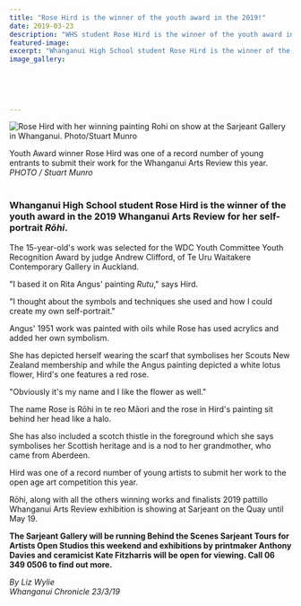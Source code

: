 ```yaml
---
title: "Rose Hird is the winner of the youth award in the 2019!"
date: 2019-03-23
description: "WHS student Rose Hird is the winner of the youth award in the 2019 Whanganui Arts Review for her self-portrait Rōhi..."
featured-image: 
excerpt: "Whanganui High School student Rose Hird is the winner of the youth award in the 2019 Whanganui Arts Review for her self-portrait Rōhi."
image_gallery:
    
    
    
    
    
---
```


<p><span><img src="https://www.nzherald.co.nz/resizer/xlFn5VaAYqzzdqaMNa6Pfw6USFg=/620x945/smart/filters:quality(70)/arc-anglerfish-syd-prod-nzme.s3.amazonaws.com/public/OXYL4GXTRBFULCCC4Y6DJQELVQ.jpg" alt="Rose Hird with her winning painting Rohi on show at the Sarjeant Gallery in Whanganui. Photo/Stuart Munro" /></span></p>
<p><span>Youth Award winner Rose Hird was one of a record number of young entrants to submit their work for the Whanganui Arts Review this year. <br /><em>PHOTO / Stuart Munro<br /><br /></em></span></p>
<h3 class="element element-paragraph">Whanganui High School student Rose Hird is the winner of the youth award in the 2019 Whanganui Arts Review for her self-portrait&nbsp;<em>Rōhi</em>.</h3>
<p class="element element-paragraph">The 15-year-old's work was selected for the WDC Youth Committee Youth Recognition Award by judge Andrew Clifford, of Te Uru Waitakere Contemporary Gallery in Auckland.</p>
<p class="element element-paragraph">"I based it on Rita Angus' painting&nbsp;<em>Rutu</em>," says Hird.</p>
<p class="element element-paragraph">"I thought about the symbols and techniques she used and how I could create my own self-portrait."</p>
<p class="element element-paragraph">Angus' 1951 work was painted with oils while Rose has used acrylics and added her own symbolism.</p>
<p class="element element-paragraph">She has depicted herself wearing the scarf that symbolises her Scouts New Zealand membership and while the Angus painting depicted a white lotus flower, Hird's one features a red rose.</p>
<p class="element element-paragraph">"Obviously it's my name and I like the flower as well."</p>
<p class="element element-paragraph">The name Rose is Rōhi in te reo Māori and the rose in Hird's painting sit behind her head like a halo.</p>
<p class="element element-paragraph">She has also included a scotch thistle in the foreground which she says symbolises her Scottish heritage and is a nod to her grandmother, who came from Aberdeen.</p>
<p class="element element-paragraph">Hird was one of a record number of young artists to submit her work to the open age art competition this year.</p>
<p class="element element-paragraph">Rōhi, along with all the others winning works and finalists 2019 pattillo Whanganui Arts Review exhibition is showing at Sarjeant on the Quay until May 19.</p>
<p class="element element-paragraph"><strong>The Sarjeant Gallery will be running Behind the Scenes Sarjeant Tours for Artists Open Studios this weekend and exhibitions by printmaker Anthony Davies and ceramicist Kate Fitzharris will be open for viewing. Call 06 349 0506 to find out more.</strong></p>
<p><span><em>By Liz Wylie<br />Whanganui Chronicle 23/3/19</em></span></p>

